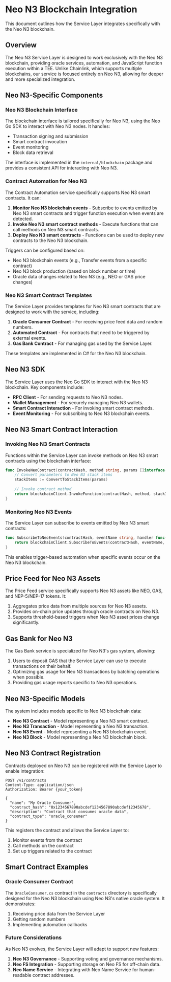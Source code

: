 # Neo N3 Blockchain Integration

This document outlines how the Service Layer integrates specifically with the Neo N3 blockchain.

## Overview

The Neo N3 Service Layer is designed to work exclusively with the Neo N3 blockchain, providing oracle services, automation, and JavaScript function execution within a TEE. Unlike Chainlink, which supports multiple blockchains, our service is focused entirely on Neo N3, allowing for deeper and more specialized integration.

## Neo N3-Specific Components

### Neo N3 Blockchain Interface

The blockchain interface is tailored specifically for Neo N3, using the Neo Go SDK to interact with Neo N3 nodes. It handles:

- Transaction signing and submission
- Smart contract invocation
- Event monitoring
- Block data retrieval

The interface is implemented in the `internal/blockchain` package and provides a consistent API for interacting with Neo N3.

### Contract Automation for Neo N3

The Contract Automation service specifically supports Neo N3 smart contracts. It can:

1. **Monitor Neo N3 blockchain events** - Subscribe to events emitted by Neo N3 smart contracts and trigger function execution when events are detected.
2. **Invoke Neo N3 smart contract methods** - Execute functions that can call methods on Neo N3 smart contracts.
3. **Deploy Neo N3 smart contracts** - Functions can be used to deploy new contracts to the Neo N3 blockchain.

Triggers can be configured based on:
- Neo N3 blockchain events (e.g., Transfer events from a specific contract)
- Neo N3 block production (based on block number or time)
- Oracle data changes related to Neo N3 (e.g., NEO or GAS price changes)

### Neo N3 Smart Contract Templates

The Service Layer provides templates for Neo N3 smart contracts that are designed to work with the service, including:

1. **Oracle Consumer Contract** - For receiving price feed data and random numbers.
2. **Automated Contract** - For contracts that need to be triggered by external events.
3. **Gas Bank Contract** - For managing gas used by the Service Layer.

These templates are implemented in C# for the Neo N3 blockchain.

## Neo N3 SDK

The Service Layer uses the Neo Go SDK to interact with the Neo N3 blockchain. Key components include:

- **RPC Client** - For sending requests to Neo N3 nodes.
- **Wallet Management** - For securely managing Neo N3 wallets.
- **Smart Contract Interaction** - For invoking smart contract methods.
- **Event Monitoring** - For subscribing to Neo N3 blockchain events.

## Neo N3 Smart Contract Interaction

### Invoking Neo N3 Smart Contracts

Functions within the Service Layer can invoke methods on Neo N3 smart contracts using the blockchain interface:

```go
func InvokeNeoContract(contractHash, method string, params []interface{}) (interface{}, error) {
    // Convert parameters to Neo N3 stack items
    stackItems := ConvertToStackItems(params)
    
    // Invoke contract method
    return blockchainClient.InvokeFunction(contractHash, method, stackItems)
}
```

### Monitoring Neo N3 Events

The Service Layer can subscribe to events emitted by Neo N3 smart contracts:

```go
func SubscribeToNeoEvents(contractHash, eventName string, handler func(event interface{})) error {
    return blockchainClient.SubscribeToEvents(contractHash, eventName, handler)
}
```

This enables trigger-based automation when specific events occur on the Neo N3 blockchain.

## Price Feed for Neo N3 Assets

The Price Feed service specifically supports Neo N3 assets like NEO, GAS, and NEP-5/NEP-17 tokens. It:

1. Aggregates price data from multiple sources for Neo N3 assets.
2. Provides on-chain price updates through oracle contracts on Neo N3.
3. Supports threshold-based triggers when Neo N3 asset prices change significantly.

## Gas Bank for Neo N3

The Gas Bank service is specialized for Neo N3's gas system, allowing:

1. Users to deposit GAS that the Service Layer can use to execute transactions on their behalf.
2. Optimizing gas usage for Neo N3 transactions by batching operations when possible.
3. Providing gas usage reports specific to Neo N3 operations.

## Neo N3-Specific Models

The system includes models specific to Neo N3 blockchain data:

- **Neo N3 Contract** - Model representing a Neo N3 smart contract.
- **Neo N3 Transaction** - Model representing a Neo N3 transaction.
- **Neo N3 Event** - Model representing a Neo N3 blockchain event.
- **Neo N3 Block** - Model representing a Neo N3 blockchain block.

## Neo N3 Contract Registration

Contracts deployed on Neo N3 can be registered with the Service Layer to enable integration:

```http
POST /v1/contracts
Content-Type: application/json
Authorization: Bearer {your_token}

{
  "name": "My Oracle Consumer",
  "contract_hash": "0x1234567890abcdef1234567890abcdef12345678",
  "description": "Contract that consumes oracle data",
  "contract_type": "oracle_consumer"
}
```

This registers the contract and allows the Service Layer to:
1. Monitor events from the contract
2. Call methods on the contract
3. Set up triggers related to the contract

## Smart Contract Examples

### Oracle Consumer Contract

The `OracleConsumer.cs` contract in the `contracts` directory is specifically designed for the Neo N3 blockchain using Neo N3's native oracle system. It demonstrates:

1. Receiving price data from the Service Layer
2. Getting random numbers
3. Implementing automation callbacks

### Future Considerations

As Neo N3 evolves, the Service Layer will adapt to support new features:

1. **Neo N3 Governance** - Supporting voting and governance mechanisms.
2. **Neo FS Integration** - Supporting storage on Neo FS for off-chain data.
3. **Neo Name Service** - Integrating with Neo Name Service for human-readable contract addresses.